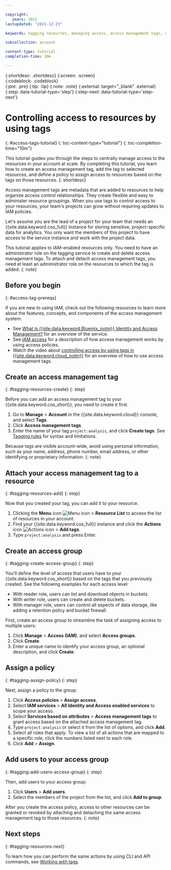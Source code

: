 ```yaml
---

copyright:
   years: 2021
lastupdated: "2021-12-23"

keywords: tagging resources, managing access, access management tags, create access management tags, get started with access management tags, IAM-enabled resources, tag your resource, access group, access group policy

subcollection: account

content-type: tutorial
completion-time: 10m

---
```


{:shortdesc: .shortdesc}
{:screen: .screen}  
{:codeblock: .codeblock}  
{:pre: .pre}
{:tip: .tip}
{:note: .note}
{:external: target="_blank" .external}
{:step: data-tutorial-type='step'}
{:step-next: data-tutorial-type='step-next'}

# Controlling access to resources by using tags
{: #access-tags-tutorial}
{: toc-content-type="tutorial"} 
{: toc-completion-time="10m"}

This tutorial guides you through the steps to centrally manage access to the resources in your account at scale. By completing this tutorial, you learn how to create an access management tag, add the tag to selected resources, and define a policy to assign access to resources based on the tags on those resources.
{: shortdesc}

Access management tags are metadata that are added to resources to help organize access control relationships. They create flexible and easy to administer resource groupings. When you use tags to control access to your resources, your team's projects can grow without requiring updates to IAM policies.

Let's assume you are the lead of a project for your team that needs an {{site.data.keyword.cos_full}} instance for storing sensitive, project-specific data for analytics. You only want the members of this project to have access to the service instance and work with the project data.

This tutorial applies to IAM-enabled resources only. You need to have an administrator role on the tagging service to create and delete access management tags. To attach and detach access management tags, you need at least an administrator role on the resources to which the tag is added.
{: note}

## Before you begin
{: #access-tag-prereqs}

If you are new to using IAM, check out the following resources to learn more about the features, concepts, and components of the access management system:

* See [What is {{site.data.keyword.Bluemix_notm}} Identity and Access Management?](/docs/account?topic=account-iamoverview) for an overview of the service.
* See [IAM access](/docs/account?topic=account-userroles) for a description of how access management works by using access policies.
* Watch the video about [controlling access by using tags in {{site.data.keyword.cloud_notm}}](/docs/account?topic=account-account_setup#two-teams-projects) for an overview of how to use access management tags.

## Create an access management tag
{: #tagging-resources-create}
{: step}

Before you can add an access management tag to your {{site.data.keyword.cos_short}}, you need to create it first. 

1. Go to **Manage** > **Account** in the {{site.data.keyword.cloud}} console, and select **Tags**.
2. Click **Access management tags**.
3. Enter the name of your tag `project:analysis`, and click **Create tags**. See [Tagging rules](/docs/account?topic=account-tag#limits) for syntax and limitations.

Because tags are visible account-wide, avoid using personal information, such as your name, address, phone number, email address, or other identifying or proprietary information.
{: note}

## Attach your access management tag to a resource
{: #tagging-resources-add}
{: step}

Now that you created your tag, you can add it to your resource. 

1. Clicking the **Menu** icon ![Menu icon](../icons/icon_hamburger.svg "Menu") > **Resource List** to access the list of resources in your account. 
2. Find your {{site.data.keyword.cos_full}} instance and click the **Actions** icon ![Actions icon](../icons/action-menu-icon.svg "Actions") > **Add tags**.
3. Type `project:analysis` and press Enter.

## Create an access group
{: #tagging-create-access-group}
{: step}

You'll define the level of access that users have to your {{site.data.keyword.cos_short}} based on the tags that you previously created. See the following examples for each access level:
* With reader role, users can list and download objects in buckets.
* With writer role, users can create and delete buckets.
* With manager role, users can control all aspects of data storage, like adding a retention policy and bucket firewall.

First, create an access group to streamline the task of assigning access to multiple users:

1. Click **Manage** > **Access (IAM)**, and select **Access groups**.
2. Click **Create**.
3. Enter a unique name to identify your access group, an optional description, and click **Create**.

## Assign a policy
{: #tagging-assign-policy}
{: step}

Next, assign a policy to the group: 

1. Click **Access policies** > **Assign access**. 
2. Select **IAM services** > **All Identity and Access enabled services** to scope your access.
3. Select **Services based on attributes** > **Access management tags** to grant access based on the attached access management tag.
4. Type `project:analysis` or select it from the list of options, and click **Add**. 
5. Select all roles that apply. To view a list of all actions that are mapped to a specific role, click the numbers listed next to each role.
6. Click **Add** > **Assign**.

## Add users to your access group
{: #tagging-add-users-access-group}
{: step}

Then, add users to your access group:

1. Click **Users** > **Add users**.
2. Select the members of the project from the list, and click **Add to group**.

After you create the access policy, access to other resources can be granted or revoked by attaching and detaching the same access management tag to those resources.
{: note}

## Next steps
{: #tagging-resources-next}

To learn how you can perform the same actions by using CLI and API commands, see [Working with tags](/docs/account?topic=account-tag).
